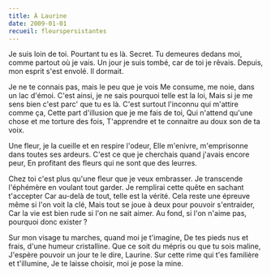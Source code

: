 ```yaml
---
title: À Laurine
date: 2009-01-01
recueil: fleurspersistantes
---
```


Je suis loin de toi. Pourtant tu es là. Secret.
Tu demeures dedans moi, comme partout où je vais.
Un jour je suis tombé, car de toi je rêvais.
Depuis, mon esprit s'est envolé. Il dormait.

Je ne te connais pas, mais le peu que je vois
Me consume, me noie, dans un lac d'émoi.
C'est ainsi, je ne sais pourquoi telle est la loi,
Mais si je me sens bien c'est parc' que tu es là.
C'est surtout l'inconnu qui m'attire comme ça,
Cette part d'illusion que je me fais de toi,
Qui n'attend qu'une chose et me torture des fois,
T'apprendre et te connaitre au doux son de ta voix.

Une fleur, je la cueille et en respire l'odeur,
Elle m'enivre, m'emprisonne dans toutes ses ardeurs.
C'est ce que je cherchais quand j'avais encore peur,
En profitant des fleurs qui ne sont que des leurres.

Chez toi c'est plus qu'une fleur que je veux embrasser.
Je transcende l'éphémère en voulant tout garder.
Je remplirai cette quête en sachant t'accepter
Car au-delà de tout, telle est la vérité.
Cela reste une épreuve même si l'on voit la clé,
Mais tout se joue à deux pour pouvoir s'entraider,
Car la vie est bien rude si l'on ne sait aimer.
Au fond, si l'on n'aime pas, pourquoi donc exister ?

Sur mon visage tu marches, quand moi je t'imagine,
De tes pieds nus et frais, d'une humeur cristalline.
Que ce soit du mépris ou que tu sois maline,
J'espère pouvoir un jour te le dire, Laurine.
Sur cette rime qui t'es familière et t'illumine,
Je te laisse choisir, moi je pose la mine.
